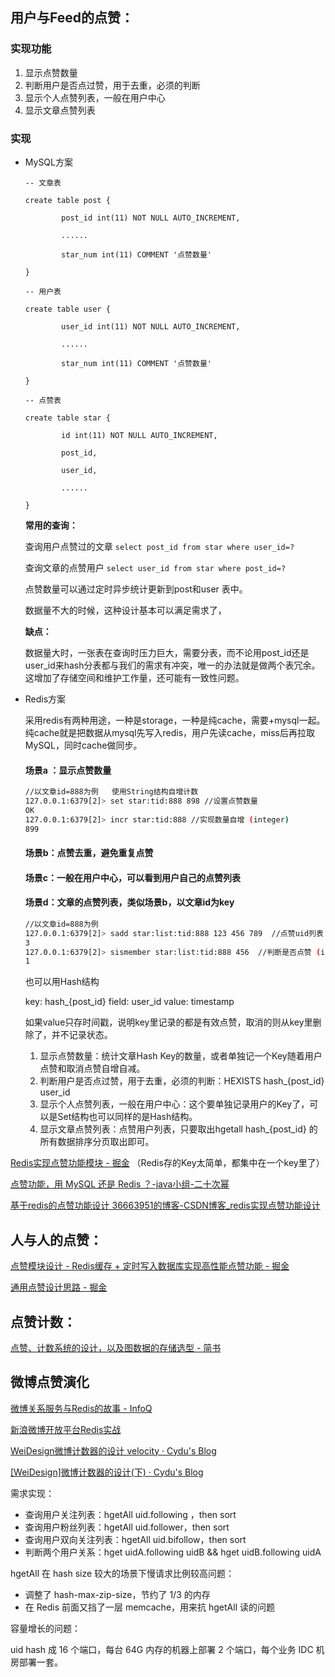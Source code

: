 ## 用户与Feed的点赞：

### 实现功能

1. 显示点赞数量
2. 判断用户是否点过赞，用于去重，必须的判断
3. 显示个人点赞列表，一般在用户中心
4. 显示文章点赞列表

### 实现

- MySQL方案

  ```
  -- 文章表
  
  create table post {
  
          post_id int(11) NOT NULL AUTO_INCREMENT,
  
          ......
  
          star_num int(11) COMMENT '点赞数量'
  
  }
  
  -- 用户表
  
  create table user {
  
          user_id int(11) NOT NULL AUTO_INCREMENT,
  
          ......
  
          star_num int(11) COMMENT '点赞数量'
  
  }
  
  -- 点赞表
  
  create table star {
  
          id int(11) NOT NULL AUTO_INCREMENT,
  
          post_id,
  
          user_id,
  
          ......
  
  }
  ```

  **常用的查询：**

  查询用户点赞过的文章 `select post_id from star where user_id=?`

  查询文章的点赞用户 `select user_id from star where post_id=?`

  点赞数量可以通过定时异步统计更新到post和user 表中。

  数据量不大的时候，这种设计基本可以满足需求了，

  **缺点：**

  数据量大时，一张表在查询时压力巨大，需要分表，而不论用post_id还是user_id来hash分表都与我们的需求有冲突，唯一的办法就是做两个表冗余。这增加了存储空间和维护工作量，还可能有一致性问题。

- Redis方案

  采用redis有两种用途，一种是storage，一种是纯cache，需要+mysql一起。纯cache就是把数据从mysql先写入redis，用户先读cache，miss后再拉取MySQL，同时cache做同步。

  #### 场景a ：显示点赞数量

  ```bash
  //以文章id=888为例   使用String结构自增计数
  127.0.0.1:6379[2]> set star:tid:888 898 //设置点赞数量 
  OK 
  127.0.0.1:6379[2]> incr star:tid:888 //实现数量自增 (integer) 
  899
  ```

  #### 场景b：点赞去重，避免重复点赞

  #### 场景c：一般在用户中心，可以看到用户自己的点赞列表

  #### 场景d：文章的点赞列表，类似场景b，以文章id为key

  ```bash
  //以文章id=888为例 
  127.0.0.1:6379[2]> sadd star:list:tid:888 123 456 789  //点赞uid列表 (integer) 
  3 
  127.0.0.1:6379[2]> sismember star:list:tid:888 456  //判断是否点赞 (integer) 
  1
  ```

  也可以用Hash结构

  key: hash_{post_id}  field: user_id  value: timestamp

  如果value只存时间戳，说明key里记录的都是有效点赞，取消的则从key里删除了，并不记录状态。

  1. 显示点赞数量：统计文章Hash Key的数量，或者单独记一个Key随着用户点赞和取消点赞自增自减。
  2. 判断用户是否点过赞，用于去重，必须的判断：HEXISTS hash_{post_id} user_id 
  3. 显示个人点赞列表，一般在用户中心：这个要单独记录用户的Key了，可以是Set结构也可以同样的是Hash结构。
  4. 显示文章点赞列表：点赞用户列表，只要取出hgetall  hash_{post_id} 的所有数据排序分页取出即可。



[Redis实现点赞功能模块 \- 掘金](https://juejin.im/post/6844903967168675847)  （Redis存的Key太简单，都集中在一个key里了）

[点赞功能，用 MySQL 还是 Redis ？\-java小组\-二十次幂](https://www.ershicimi.com/p/c80682bf46e7a2e8594dfed34df8270b)

[基于redis的点赞功能设计  36663951的博客\-CSDN博客\_redis实现点赞功能设计](https://blog.csdn.net/qq_36663951/article/details/73235243)

## 人与人的点赞：

[点赞模块设计 \- Redis缓存 \+ 定时写入数据库实现高性能点赞功能 \- 掘金](https://juejin.im/post/6844903703690870798)

[通用点赞设计思路 \- 掘金](https://juejin.im/post/6844903722066116621)





## 点赞计数：

[点赞、计数系统的设计，以及图数据的存储选型 \- 简书](https://www.jianshu.com/p/2af857d870fb)



## 微博点赞演化

[微博关系服务与Redis的故事 \- InfoQ](https://www.infoq.cn/article/weibo-relation-service-with-redis/)

[新浪微博开放平台Redis实战](https://www.slideshare.net/mysqlops/redis-9806617)

[WeiDesign微博计数器的设计 velocity · Cydu's Blog](https://blog.cydu.net/weidesign/2012/12/06/weibo-counter-service-design-for-velocity/)

[[WeiDesign]微博计数器的设计\(下\) · Cydu's Blog](https://blog.cydu.net/weidesign/2012/09/09/weibo-counter-service-design-2/#%E6%96%B9%E6%A1%88%E4%BA%8C:%20**Redis**)

需求实现：

- 查询用户关注列表：hgetAll uid.following ，then sort
- 查询用户粉丝列表：hgetAll uid.follower，then sort
- 查询用户双向关注列表：hgetAll uid.bifollow，then sort
- 判断两个用户关系：hget uidA.following uidB && hget uidB.following uidA

hgetAll 在 hash size 较大的场景下慢请求比例较高问题：

- 调整了 hash-max-zip-size，节约了 1/3 的内存
- 在 Redis 前面又挡了一层 memcache，用来抗 hgetAll 读的问题

容量增长的问题：

uid hash 成 16 个端口，每台 64G 内存的机器上部署 2 个端口，每个业务 IDC 机房部署一套。





